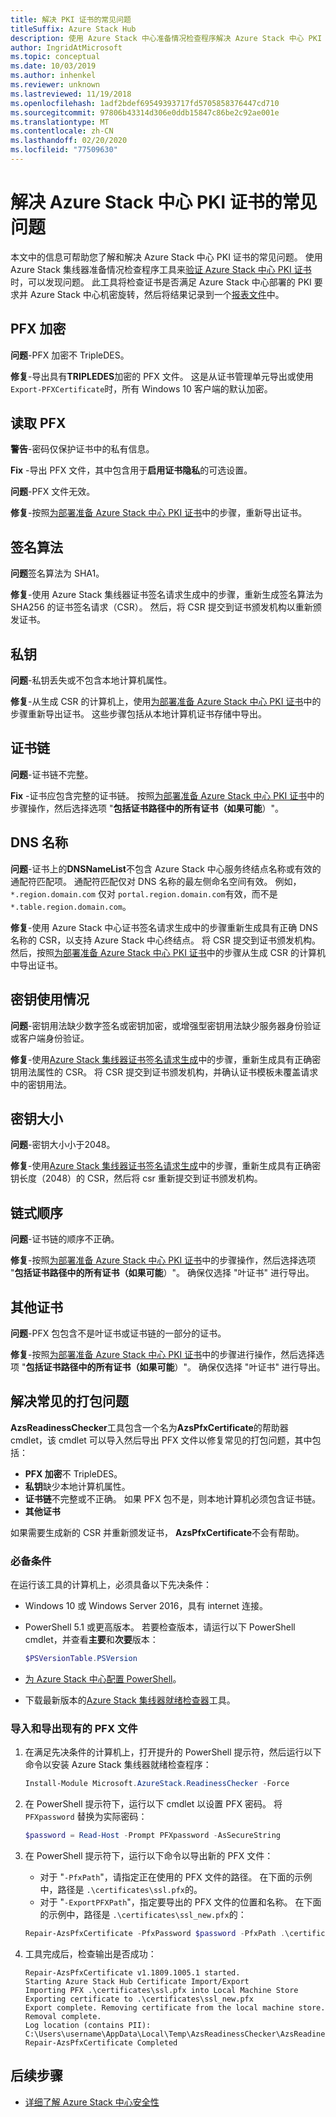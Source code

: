 ```yaml
---
title: 解决 PKI 证书的常见问题
titleSuffix: Azure Stack Hub
description: 使用 Azure Stack 中心准备情况检查程序解决 Azure Stack 中心 PKI 证书的常见问题。
author: IngridAtMicrosoft
ms.topic: conceptual
ms.date: 10/03/2019
ms.author: inhenkel
ms.reviewer: unknown
ms.lastreviewed: 11/19/2018
ms.openlocfilehash: 1adf2bdef69549393717fd5705858376447cd710
ms.sourcegitcommit: 97806b43314d306e0ddb15847c86be2c92ae001e
ms.translationtype: MT
ms.contentlocale: zh-CN
ms.lasthandoff: 02/20/2020
ms.locfileid: "77509630"
---
```

# <a name="fix-common-issues-with-azure-stack-hub-pki-certificates"></a>解决 Azure Stack 中心 PKI 证书的常见问题

本文中的信息可帮助您了解和解决 Azure Stack 中心 PKI 证书的常见问题。 使用 Azure Stack 集线器准备情况检查程序工具来[验证 Azure Stack 中心 PKI 证书](azure-stack-validate-pki-certs.md)时，可以发现问题。 此工具将检查证书是否满足 Azure Stack 中心部署的 PKI 要求并 Azure Stack 中心机密旋转，然后将结果记录到一个[报表文件](azure-stack-validation-report.md)中。  

## <a name="pfx-encryption"></a>PFX 加密

**问题**-PFX 加密不 TripleDES。

**修复**-导出具有**TRIPLEDES**加密的 PFX 文件。 这是从证书管理单元导出或使用 `Export-PFXCertificate`时，所有 Windows 10 客户端的默认加密。

## <a name="read-pfx"></a>读取 PFX

**警告**-密码仅保护证书中的私有信息。  

**Fix** -导出 PFX 文件，其中包含用于**启用证书隐私**的可选设置。  

**问题**-PFX 文件无效。  

**修复**-按照[为部署准备 Azure Stack 中心 PKI 证书](azure-stack-prepare-pki-certs.md)中的步骤，重新导出证书。

## <a name="signature-algorithm"></a>签名算法

**问题**签名算法为 SHA1。

**修复**-使用 Azure Stack 集线器证书签名请求生成中的步骤，重新生成签名算法为 SHA256 的证书签名请求（CSR）。 然后，将 CSR 提交到证书颁发机构以重新颁发证书。

## <a name="private-key"></a>私钥

**问题**-私钥丢失或不包含本地计算机属性。  

**修复**-从生成 CSR 的计算机上，使用[为部署准备 Azure Stack 中心 PKI 证书](azure-stack-prepare-pki-certs.md#prepare-certificates-for-deployment)中的步骤重新导出证书。 这些步骤包括从本地计算机证书存储中导出。

## <a name="certificate-chain"></a>证书链

**问题**-证书链不完整。  

**Fix** -证书应包含完整的证书链。 按照[为部署准备 Azure Stack 中心 PKI 证书](azure-stack-prepare-pki-certs.md#prepare-certificates-for-deployment)中的步骤操作，然后选择选项 "**包括证书路径中的所有证书（如果可能**）"。

## <a name="dns-names"></a>DNS 名称

**问题**-证书上的**DNSNameList**不包含 Azure Stack 中心服务终结点名称或有效的通配符匹配项。 通配符匹配仅对 DNS 名称的最左侧命名空间有效。 例如，`*.region.domain.com` 仅对 `portal.region.domain.com`有效，而不是 `*.table.region.domain.com`。

**修复**-使用 Azure Stack 中心证书签名请求生成中的步骤重新生成具有正确 DNS 名称的 CSR，以支持 Azure Stack 中心终结点。 将 CSR 提交到证书颁发机构。 然后，按照[为部署准备 Azure Stack 中心 PKI 证书](azure-stack-prepare-pki-certs.md#prepare-certificates-for-deployment)中的步骤从生成 CSR 的计算机中导出证书。  

## <a name="key-usage"></a>密钥使用情况

**问题**-密钥用法缺少数字签名或密钥加密，或增强型密钥用法缺少服务器身份验证或客户端身份验证。  

**修复**-使用[Azure Stack 集线器证书签名请求生成](azure-stack-get-pki-certs.md)中的步骤，重新生成具有正确密钥用法属性的 CSR。 将 CSR 提交到证书颁发机构，并确认证书模板未覆盖请求中的密钥用法。

## <a name="key-size"></a>密钥大小

**问题**-密钥大小小于2048。

**修复**-使用[Azure Stack 集线器证书签名请求生成](azure-stack-get-pki-certs.md)中的步骤，重新生成具有正确密钥长度（2048）的 CSR，然后将 csr 重新提交到证书颁发机构。

## <a name="chain-order"></a>链式顺序

**问题**-证书链的顺序不正确。  

**修复**-按照[为部署准备 Azure Stack 中心 PKI 证书](azure-stack-prepare-pki-certs.md#prepare-certificates-for-deployment)中的步骤操作，然后选择选项 "**包括证书路径中的所有证书（如果可能**）"。 确保仅选择 "叶证书" 进行导出。

## <a name="other-certificates"></a>其他证书

**问题**-PFX 包包含不是叶证书或证书链的一部分的证书。  

**修复**-按照[为部署准备 Azure Stack 中心 PKI 证书](azure-stack-prepare-pki-certs.md#prepare-certificates-for-deployment)中的步骤进行操作，然后选择选项 "**包括证书路径中的所有证书（如果可能**）"。 确保仅选择 "叶证书" 进行导出。

## <a name="fix-common-packaging-issues"></a>解决常见的打包问题

**AzsReadinessChecker**工具包含一个名为**AzsPfxCertificate**的帮助器 cmdlet，该 cmdlet 可以导入然后导出 PFX 文件以修复常见的打包问题，其中包括：

- **PFX 加密**不 TripleDES。
- **私钥**缺少本地计算机属性。
- **证书链**不完整或不正确。 如果 PFX 包不是，则本地计算机必须包含证书链。
- **其他证书**

如果需要生成新的 CSR 并重新颁发证书， **AzsPfxCertificate**不会有帮助。

### <a name="prerequisites"></a>必备条件

在运行该工具的计算机上，必须具备以下先决条件：

- Windows 10 或 Windows Server 2016，具有 internet 连接。
- PowerShell 5.1 或更高版本。 若要检查版本，请运行以下 PowerShell cmdlet，并查看**主要**和**次要**版本：

   ```powershell
   $PSVersionTable.PSVersion
   ```

- [为 Azure Stack 中心配置 PowerShell](azure-stack-powershell-install.md)。
- 下载最新版本的[Azure Stack 集线器就绪检查器](https://aka.ms/AzsReadinessChecker)工具。

### <a name="import-and-export-an-existing-pfx-file"></a>导入和导出现有的 PFX 文件

1. 在满足先决条件的计算机上，打开提升的 PowerShell 提示符，然后运行以下命令以安装 Azure Stack 集线器就绪检查程序：

   ```powershell
   Install-Module Microsoft.AzureStack.ReadinessChecker -Force
   ```

2. 在 PowerShell 提示符下，运行以下 cmdlet 以设置 PFX 密码。 将 `PFXpassword` 替换为实际密码：

   ```powershell
   $password = Read-Host -Prompt PFXpassword -AsSecureString
   ```

3. 在 PowerShell 提示符下，运行以下命令以导出新的 PFX 文件：

   - 对于 "`-PfxPath`"，请指定正在使用的 PFX 文件的路径。 在下面的示例中，路径是 `.\certificates\ssl.pfx`的。
   - 对于 "`-ExportPFXPath`"，指定要导出的 PFX 文件的位置和名称。 在下面的示例中，路径是 `.\certificates\ssl_new.pfx`的：

   ```powershell
   Repair-AzsPfxCertificate -PfxPassword $password -PfxPath .\certificates\ssl.pfx -ExportPFXPath .\certificates\ssl_new.pfx
   ```  

4. 工具完成后，检查输出是否成功：

   ```shell
   Repair-AzsPfxCertificate v1.1809.1005.1 started.
   Starting Azure Stack Hub Certificate Import/Export
   Importing PFX .\certificates\ssl.pfx into Local Machine Store
   Exporting certificate to .\certificates\ssl_new.pfx
   Export complete. Removing certificate from the local machine store.
   Removal complete.
   Log location (contains PII): C:\Users\username\AppData\Local\Temp\AzsReadinessChecker\AzsReadinessChecker.log
   Repair-AzsPfxCertificate Completed
   ```

## <a name="next-steps"></a>后续步骤

- [详细了解 Azure Stack 中心安全性](azure-stack-rotate-secrets.md)
